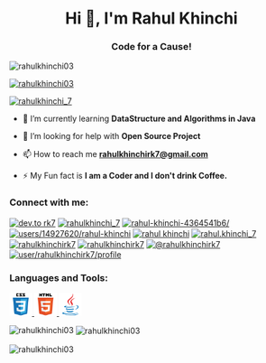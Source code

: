 <h1 align="center">Hi 👋, I'm Rahul Khinchi</h1>
<h3 align="center">Code for a Cause!</h3>

<p align="left"> <img src="https://komarev.com/ghpvc/?username=rahulkhinchi03&label=Profile%20views&color=0e75b6&style=flat" alt="rahulkhinchi03" /> </p>

<p align="left"> <a href="https://github.com/ryo-ma/github-profile-trophy"><img src="https://github-profile-trophy.vercel.app/?username=rahulkhinchi03" alt="rahulkhinchi03" /></a> </p>

<p align="left"> <a href="https://twitter.com/rahulkhinchi_7" target="blank"><img src="https://img.shields.io/twitter/follow/rahulkhinchi_7?logo=twitter&style=for-the-badge" alt="rahulkhinchi_7" /></a> </p>

- 🌱 I’m currently learning **DataStructure and Algorithms in Java**

- 🤝 I’m looking for help with **Open Source Project**

- 📫 How to reach me **rahulkhinchirk7@gmail.com**

- ⚡ My Fun fact is **I am a Coder and I don't drink Coffee.**


<h3 align="left">Connect with me:</h3>
<p align="left">
<a href="https://dev.to/rk7" target="blank"><img align="center" src="https://cdn.jsdelivr.net/npm/simple-icons@3.0.1/icons/dev-dot-to.svg" alt="dev.to rk7" height="30" width="40" /></a>
<a href="https://twitter.com/rahulkhinchi_7" target="blank"><img align="center" src="https://cdn.jsdelivr.net/npm/simple-icons@3.0.1/icons/twitter.svg" alt="rahulkhinchi_7" height="30" width="40" /></a>
<a href="https://linkedin.com/in/rahul-khinchi-4364541b6/" target="blank"><img align="center" src="https://cdn.jsdelivr.net/npm/simple-icons@3.0.1/icons/linkedin.svg" alt="rahul-khinchi-4364541b6/" height="30" width="40" /></a>
<a href="https://stackoverflow.com/users/14927620/rahul-khinchi" target="blank"><img align="center" src="https://cdn.jsdelivr.net/npm/simple-icons@3.0.1/icons/stackoverflow.svg" alt="users/14927620/rahul-khinchi" height="30" width="40" /></a>
<a href="https://facebook.com/rahul.khinchi.52/" target="blank"><img align="center" src="https://cdn.jsdelivr.net/npm/simple-icons@3.0.1/icons/facebook.svg" alt="rahul khinchi" height="30" width="40" /></a>
<a href="https://instagram.com/rahul.khinchi_7" target="blank"><img align="center" src="https://cdn.jsdelivr.net/npm/simple-icons@3.0.1/icons/instagram.svg" alt="rahul.khinchi_7" height="30" width="40" /></a>
<a href="https://www.hackerrank.com/rahulkhinchirk7" target="blank"><img align="center" src="https://cdn.jsdelivr.net/npm/simple-icons@3.0.1/icons/hackerrank.svg" alt="rahulkhinchirk7" height="30" width="40" /></a>
<a href="https://www.leetcode.com/rahulkhinchirk7" target="blank"><img align="center" src="https://cdn.jsdelivr.net/npm/simple-icons@3.0.1/icons/leetcode.svg" alt="rahulkhinchirk7" height="30" width="40" /></a>
<a href="https://www.hackerearth.com/@rahulkhinchirk7" target="blank"><img align="center" src="https://cdn.jsdelivr.net/npm/simple-icons@3.0.1/icons/hackerearth.svg" alt="@rahulkhinchirk7" height="30" width="40" /></a>
<a href="https://auth.geeksforgeeks.org/user/rahulkhinchirk7/profile" target="blank"><img align="center" src="https://cdn.jsdelivr.net/npm/simple-icons@3.0.1/icons/geeksforgeeks.svg" alt="user/rahulkhinchirk7/profile" height="30" width="40" /></a>
</p>

<h3 align="left">Languages and Tools:</h3>
<p align="left"> <a href="https://www.w3schools.com/css/" target="_blank"> <img src="https://raw.githubusercontent.com/devicons/devicon/master/icons/css3/css3-original-wordmark.svg" alt="css3" width="40" height="40"/> </a> <a href="https://www.w3.org/html/" target="_blank"> <img src="https://raw.githubusercontent.com/devicons/devicon/master/icons/html5/html5-original-wordmark.svg" alt="html5" width="40" height="40"/> </a> <a href="https://www.java.com" target="_blank"> <img src="https://raw.githubusercontent.com/devicons/devicon/master/icons/java/java-original.svg" alt="java" width="40" height="40"/> </a> </p>

<p><img align="left" src="https://github-readme-stats.vercel.app/api/top-langs?username=rahulkhinchi03&show_icons=true&locale=en&layout=compact" alt="rahulkhinchi03" /></p>

<p>&nbsp;<img align="center" src="https://github-readme-stats.vercel.app/api?username=rahulkhinchi03&show_icons=true&locale=en" alt="rahulkhinchi03" /></p>

<p><img align="center" src="https://github-readme-streak-stats.herokuapp.com/?user=rahulkhinchi03&" alt="rahulkhinchi03" /></p>

